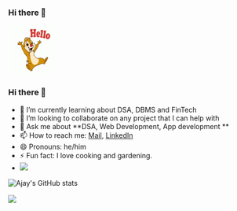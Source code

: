 ### Hi there 👋

<!--
**kumarajay0412/kumarajay0412** is a ✨ _special_ ✨ repository because its `README.md` (this file) appears on your GitHub profile.

Here are some ideas to get you started:

- 🔭 I’m currently working on ...
- 🌱 I’m currently learning ...
- 👯 I’m looking to collaborate on ...
- 🤔 I’m looking for help with ...
- 💬 Ask me about ...
- 📫 How to reach me: ...
- 😄 Pronouns: ...
- ⚡ Fun fact: ...
-->
<img src="https://github.com/guptabhaskar/guptabhaskar/blob/master/Hello.gif" width="100" height="100" />

### Hi there 👋
- 🌱 I’m currently learning about DSA, DBMS and FinTech
- 👯 I’m looking to collaborate on any project that I can help with 
- 💬 Ask me about **DSA, Web Development, App development ** 
- 📫 How to reach me: [Mail](mailto:ajay19293@iiitd.ac.in), [LinkedIn](https://www.linkedin.com/in/ajay-kumar-a5bb4b193/)
- 😄 Pronouns: he/him
- ⚡ Fun fact: I love cooking and gardening.
- ![](https://komarev.com/ghpvc/?username=kumarajay0412)

![Ajay's GitHub stats](https://github-readme-stats.vercel.app/api?username=kumarajay0412&show_icons=true&theme=radical)

<a href="https://github.com/kumarajay0412/convoychat">
  <img align="center" src="https://github-readme-stats.vercel.app/api/top-langs/?username=kumarajay0412&theme=algolia&hide=Jupyter%20Notebook" />
</a>
